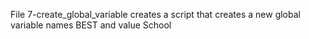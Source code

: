 File 7-create_global_variable creates a script that creates a new global variable names BEST and value School
